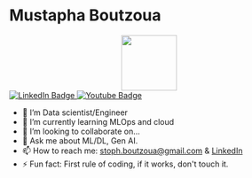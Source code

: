 # Mustapha Boutzoua

<div id="header" align="center">
  <img src="https://media.giphy.com/media/v1.Y2lkPTc5MGI3NjExdnluNXNrM3lqb3Z4aGdiMXZlYzNoc2owejM3MHczMXc2cjFkN2ltMSZlcD12MV9pbnRlcm5hbF9naWZfYnlfaWQmY3Q9cw/M9gbBd9nbDrOTu1Mqx/giphy.gif" width="100"/>
</div>
<div id="badges">
  <a href="your-linkedin-URL">
    <img src="https://img.shields.io/badge/LinkedIn-blue?style=for-the-badge&logo=linkedin&logoColor=white" alt="LinkedIn Badge"/>
  </a>
  <a href="your-youtube-URL">
    <img src="https://img.shields.io/badge/gmail-red?style=for-the-badge&logo=gmail&logoColor=white" alt="Youtube Badge"/>
  </a>
</div>

- 🔭 I’m Data scientist/Engineer
- 🌱 I’m currently learning MLOps and cloud
- 👯 I’m looking to collaborate on...
- 💬 Ask me about ML/DL, Gen AI.
- 📫 How to reach me: stoph.boutzoua@gmail.com & [LinkedIn](https://www.linkedin.com/in/mustapha-boutzoua) 
- ⚡ Fun fact: First rule of coding, if it works, don't touch it.

